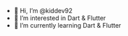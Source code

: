 - 👋 Hi, I’m @kiddev92
- 👀 I’m interested in Dart & Flutter
- 🌱 I’m currently learning Dart & Flutter

<!--- 
kiddev92/kiddev92 is a ✨ special ✨ repository because its `README.md` (this file) appears on your GitHub profile.
You can click the Preview link to take a look at your changes.
--->
